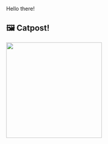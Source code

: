 Hello there!



## 🖼️ Catpost!

<sub>
    <img src="https://cdn2.thecatapi.com/images/1mh.jpg" height="256">
</sub>

